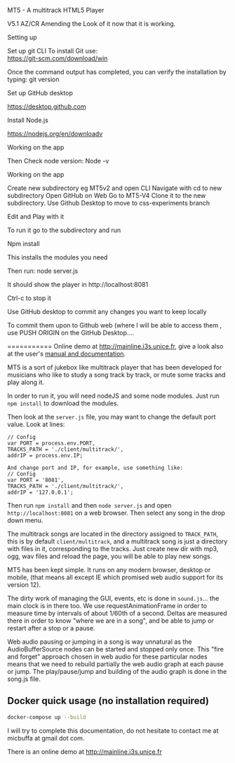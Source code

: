 MT5 - A multitrack HTML5 Player


V5.1 AZ/CR Amending the Look of it now that it is working. 


Setting up

Set up git CLI
To install Git use:  
https://git-scm.com/download/win

Once the command output has completed, you can verify the installation by typing: 
git version 

Set up GitHub desktop

https://desktop.github.com

Install Node.js

https://nodejs.org/en/downloadv

Working on the app

Then Check node version:
Node -v

Working on the app

Create new subdirectory eg MT5v2 and open CLI
Navigate with cd to new subdirectory 
Open GitHub on Web
Go to MT5-V4 
Clone it to the new subdirectory.
Use Github Desktop to move to css-experiments branch 

Edit and Play with it 

To run it  go to the subdirectory and run

Npm install 

This installs the modules you need 

Then run:  node server.js

It should show the player in  http://localhost:8081

Ctrl-c to stop it

Use  GitHub desktop to commit any changes you want to keep locally

To commit them upon to Github web (where I will be able to access them , use PUSH ORIGIN on the GitHub Desktop….




===========
Online demo at http://mainline.i3s.unice.fr, give a look also at the user's [manual and documentation](http://miageprojet2.unice.fr/Intranet_de_Michel_Buffa/MT5%2c_multitrack_player_for_musicians).

MT5 is a sort of jukebox like multitrack player that has been developed for musicians who like to study a song track by track, or mute some tracks and play along it.

In order to run it, you will need nodeJS and some node modules. Just run `npm install` to download the modules.

Then look at the `server.js` file, you may want to change the default port value. Look at lines:

```
// Config
var PORT = process.env.PORT,
TRACKS_PATH = './client/multitrack/',
addrIP = process.env.IP;

And change port and IP, for example, use something like:
// Config
var PORT = '8081',
TRACKS_PATH = './client/multitrack/',
addrIP = '127.0.0.1';
```

Then run `npm install` and then `node server.js` and open `http://localhost:8081` on a web browser. Then select any song in the drop down menu.

The multitrack songs are located in the directory assigned to `TRACK_PATH`, this is by default `client/multitrack`, and a multitrack song is just a directory with files in it, corresponding to the tracks. Just create new dir with mp3, ogg, wav files and reload the page, you will be able to play new songs.

MT5 has been kept simple. It runs on any modern browser, desktop or mobile, (that means all except IE which promised web audio support for its version 12).

The dirty work of managing the GUI, events, etc is done in `sound.js`... the main clock is in there too. We use requestAnimationFrame in order to measure time by intervals of about 1/60th of a second. Deltas are measured there in order to know "where we are in a song", and be able to jump or restart after a stop or a pause.

Web audio pausing or jumping in a song is way unnatural as the AudioBufferSource nodes can be started and stopped only once. This "fire and forget" approach chosen in web audio for these particular nodes means that we need to rebuild partially the web audio graph at each pause or jump. The play/pause/jump and building of the audio graph is done in the song.js file.

Docker quick usage (no installation required)
-----------

```bash
docker-compose up --build
```

I will try to complete this documentation, do not hesitate to contact me at micbuffa at gmail dot com.

There is an online demo at http://mainline.i3s.unice.fr

